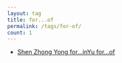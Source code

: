 ```yaml
---
layout: tag
title: for...of
permalink: /tags/for-of/
count: 1
---
```


- [Shen Zhong Yong for...inYu for...of](https://blog.imx0.com/2017-10-27/for-in-and-for-of.html)
